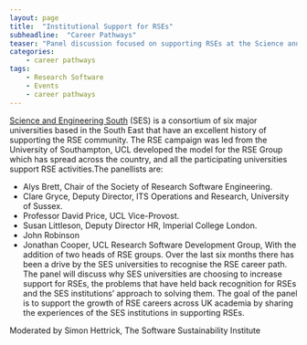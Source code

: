 ```yaml
---
layout: page
title:  "Institutional Support for RSEs"
subheadline:  "Career Pathways"
teaser: "Panel discussion focused on supporting RSEs at the Science and Engineering South universities and across the UK"
categories:
    - career pathways
tags:
    - Research Software
    - Events
    - career pathways
---
```


[Science and Engineering South](https://www.ses.ac.uk/) (SES) is a consortium of six major universities based in the South East that have an excellent history of supporting the RSE community. The RSE campaign was led from the University of Southampton, UCL developed the model for the RSE Group which has spread across the country, and all the participating universities support RSE activities.The panellists are:
* Alys Brett, Chair of the Society of Research Software Engineering.
* Clare Gryce, Deputy Director, ITS Operations and Research, University of Sussex. 
* Professor David Price, UCL Vice-Provost. 
* Susan Littleson, Deputy Director HR, Imperial College London.
* John Robinson
* Jonathan Cooper, UCL Research Software Development Group,
With the addition of two heads of RSE groups. Over the last six months there has been a drive by the SES universities to recognise the RSE career path. The panel will discuss why SES universities are choosing to increase support for RSEs, the problems that have held back recognition for RSEs and the SES institutions’ approach to solving them. The goal of the panel is to support the growth of RSE careers across UK academia by sharing the experiences of the SES institutions in supporting RSEs.

Moderated by Simon Hettrick, The Software Sustainability Institute




